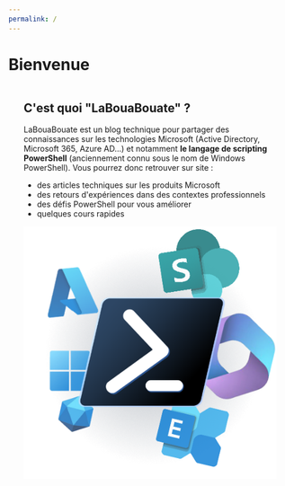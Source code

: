 ```yaml
---
permalink: /
---
```


# Bienvenue

<div id="container" style="display: flex; flex-wrap: wrap; justify-content: center;">
    <div id="text" style="max-width: 450px;">
        <h2>C'est quoi "LaBouaBouate" ?</h2>
        <p>LaBouaBouate est un blog technique pour partager des connaissances sur les technologies Microsoft (Active Directory, Microsoft 365, Azure AD...) et notamment <b>le langage de scripting PowerShell</b> (anciennement connu sous le nom de Windows PowerShell). Vous pourrez donc retrouver sur site :</p>
        <ul>
            <li>des articles techniques sur les produits Microsoft</li>
            <li>des retours d'expériences dans des contextes professionnels</li>
            <li>des défis PowerShell pour vous améliorer</li>
            <li>quelques cours rapides</li>
        <ul>
    </div>
    <div id="image" style="max-width: 450px;">
        <img src="assets/images/hero.png">
    </div>
</div>